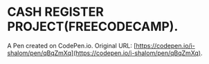 # CASH REGISTER PROJECT(FREECODECAMP).

A Pen created on CodePen.io. Original URL: [https://codepen.io/i-shalom/pen/qBqZmXq](https://codepen.io/i-shalom/pen/qBqZmXq).



